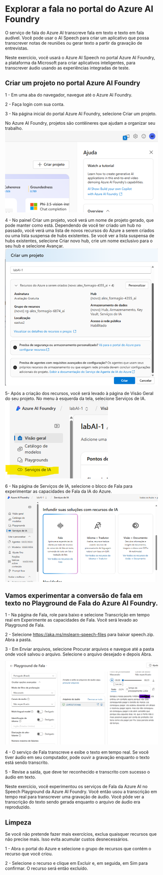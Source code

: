 
# Explorar a fala no portal do Azure AI Foundry
O serviço de fala do Azure AI transcreve fala em texto e texto em fala audível. Você pode usar o AI Speech para criar um aplicativo que possa transcrever notas de reuniões ou gerar texto a partir da gravação de entrevistas.

Neste exercício, você usará o Azure AI Speech no portal Azure AI Foundry, a plataforma da Microsoft para criar aplicativos inteligentes, para transcrever áudio usando as experiências integradas de teste.

## Criar um projeto no portal Azure AI Foundry

1 - Em uma aba do navegador, navegue até o Azure AI Foundry.

2 - Faça login com sua conta.

3 - Na página inicial do portal Azure AI Foundry, selecione Criar um projeto.

No Azure AI Foundry, projetos são contêineres que ajudam a organizar seu trabalho.
![Wizard de criação](images/ia1.png)

4 - No painel Criar um projeto, você verá um nome de projeto gerado, que pode manter como está. Dependendo de você ter criado um hub no passado, você verá uma lista de novos recursos do Azure a serem criados ou uma lista suspensa de hubs existentes. Se você ver a lista suspensa de hubs existentes, selecione Criar novo hub, crie um nome exclusivo para o seu hub e selecione Avançar.
![Criando projeto](images/ia2.png)


5- Após a criação dos recursos, você será levado à página de Visão Geral do seu projeto. No menu à esquerda da tela, selecione Serviços de IA.
![Serviços de IA](images/ia3.png)

6 - Na página de Serviços de IA, selecione o bloco de Fala para experimentar as capacidades de Fala da IA do Azure.
![Serviços de Fala](images/ia4.png)

## Vamos experimentar a conversão de fala em texto no Playground de Fala do Azure AI Foundry.  

1 - Na página de Fala, role para baixo e selecione Transcrição em tempo real em Experimente as capacidades de Fala. Você será levado ao Playground de Fala.  

2 - Selecione https://aka.ms/mslearn-speech-files para baixar speech.zip. Abra a pasta.  

3 - Em Enviar arquivos, selecione Procurar arquivos e navegue até a pasta onde você salvou o arquivo. Selecione o arquivo desejado e depois Abra.

![Audio selecionado](images/ia6.png)

4 - O serviço de Fala transcreve e exibe o texto em tempo real. Se você tiver áudio em seu computador, pode ouvir a gravação enquanto o texto está sendo transcrito.

5 - Revise a saída, que deve ter reconhecido e transcrito com sucesso o áudio em texto.

Neste exercício, você experimentou os serviços de Fala da Azure AI no Speech Playground da Azure AI Foundry. Você então usou a transcrição em tempo real para transcrever uma gravação de áudio. Você pôde ver a transcrição do texto sendo gerada enquanto o arquivo de áudio era reproduzido.

## Limpeza
Se você não pretende fazer mais exercícios, exclua quaisquer recursos que não precise mais. Isso evita acumular custos desnecessários.

1 - Abra o portal do Azure e selecione o grupo de recursos que contém o recurso que você criou.

2 - Selecione o recurso e clique em Excluir e, em seguida, em Sim para confirmar. O recurso será então excluído.